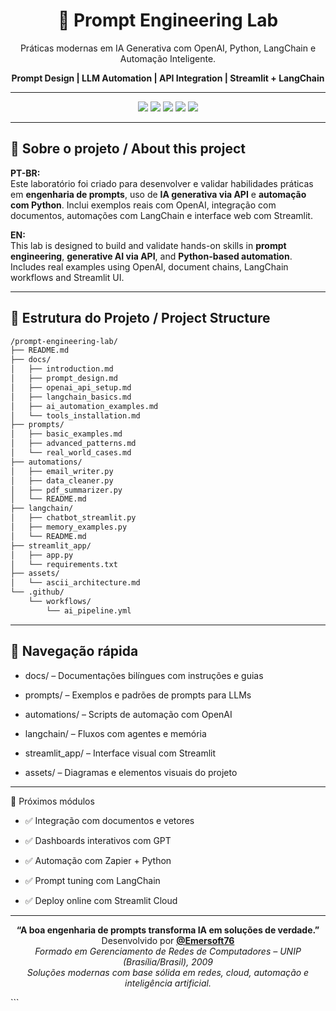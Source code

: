 <!-- BANNER -->
<h1 align="center">🧠 Prompt Engineering Lab</h1>
<p align="center">Práticas modernas em IA Generativa com OpenAI, Python, LangChain e Automação Inteligente.</p>
<p align="center"><strong>Prompt Design | LLM Automation | API Integration | Streamlit + LangChain</strong></p>

---

<!-- BADGES -->
<p align="center">
  <a href="https://platform.openai.com/"><img src="https://img.shields.io/badge/OpenAI-API-blue?style=flat-square&logo=openai" /></a>
  <a href="https://python.org/"><img src="https://img.shields.io/badge/Python-3.10-yellow?style=flat-square&logo=python" /></a>
  <a href="https://streamlit.io/"><img src="https://img.shields.io/badge/Streamlit-Web%20App-FF4B4B?style=flat-square&logo=streamlit" /></a>
  <a href="https://www.langchain.com/"><img src="https://img.shields.io/badge/LangChain-LLM%20Framework-orange?style=flat-square" /></a>
  <a href="https://github.com/features/actions"><img src="https://img.shields.io/badge/GitHub-Actions-2088FF?style=flat-square&logo=githubactions" /></a>
</p>

---

## 🧭 Sobre o projeto / About this project

**PT-BR:**  
Este laboratório foi criado para desenvolver e validar habilidades práticas em **engenharia de prompts**, uso de **IA generativa via API** e **automação com Python**. Inclui exemplos reais com OpenAI, integração com documentos, automações com LangChain e interface web com Streamlit.

**EN:**  
This lab is designed to build and validate hands-on skills in **prompt engineering**, **generative AI via API**, and **Python-based automation**. Includes real examples using OpenAI, document chains, LangChain workflows and Streamlit UI.

---

## 📁 Estrutura do Projeto / Project Structure

```bash
/prompt-engineering-lab/
├── README.md
├── docs/
│   ├── introduction.md
│   ├── prompt_design.md
│   ├── openai_api_setup.md
│   ├── langchain_basics.md
│   ├── ai_automation_examples.md
│   └── tools_installation.md
├── prompts/
│   ├── basic_examples.md
│   ├── advanced_patterns.md
│   └── real_world_cases.md
├── automations/
│   ├── email_writer.py
│   ├── data_cleaner.py
│   ├── pdf_summarizer.py
│   └── README.md
├── langchain/
│   ├── chatbot_streamlit.py
│   ├── memory_examples.py
│   └── README.md
├── streamlit_app/
│   ├── app.py
│   └── requirements.txt
├── assets/
│   └── ascii_architecture.md
└── .github/
    └── workflows/
        └── ai_pipeline.yml
```
---

## 🔗 Navegação rápida

* docs/ – Documentações bilíngues com instruções e guias

* prompts/ – Exemplos e padrões de prompts para LLMs

* automations/ – Scripts de automação com OpenAI

* langchain/ – Fluxos com agentes e memória

* streamlit_app/ – Interface visual com Streamlit

* assets/ – Diagramas e elementos visuais do projeto
---

📘 Próximos módulos

* ✅ Integração com documentos e vetores

* ✅ Dashboards interativos com GPT

* ✅ Automação com Zapier + Python

* ✅ Prompt tuning com LangChain

* ✅ Deploy online com Streamlit Cloud
---

<!-- RODAPÉ --> <p align="center"> <strong>“A boa engenharia de prompts transforma IA em soluções de verdade.”</strong><br> Desenvolvido por <a href="https://github.com/Emersoft76"><strong>@Emersoft76</strong></a><br> <em>Formado em Gerenciamento de Redes de Computadores – UNIP (Brasília/Brasil), 2009</em><br> <em>Soluções modernas com base sólida em redes, cloud, automação e inteligência artificial.</em> </p> ```
